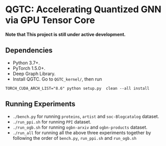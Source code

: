 QGTC: Accelerating Quantized GNN via GPU Tensor Core
============
**Note that This project is still under active development.**

Dependencies
------------
- Python 3.7+.
- PyTorch 1.5.0+.
- Deep Graph Library.
- Install QGTC. Go to `QGTC_kernel/`, then run 
```
TORCH_CUDA_ARCH_LIST="8.6" python setup.py  clean --all install 
```

Running Experiments
------------
+ `./bench.py` for running `proteins`, `artist` and `soc-Blogcatalog` dataset.
+ `./run_ppi.sh` for running `PPI` dataset.
+ `./run_ogb.sh` for running `ogbn-arxiv` and `ogbn-products` dataset.
+ `./run_all` for running all the above three experiments together by following the order of `bench.py`, `run_ppi.sh` and `run_ogb.sh`
